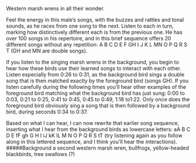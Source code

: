 Western marsh wrens in all their wonder. 

Feel the energy in this male’s songs, with the buzzes and rattles and tonal sounds, as he races from one song to the next. Listen to each in turn, marking how distinctively different each is from the previous one. He has over 100 songs in his repertoire, and in this brief sequence offers 20 different songs without any repetition: A B C D E F GH I J K L MN O P Q R S T (GH and MN are double songs).

If you listen to the singing marsh wrens in the background, you begin to hear how these birds use their learned songs to interact with each other. Listen especially from 0:26 to 0:31, as the background bird sings a double song that is then matched exactly by the foreground bird (songs GH). If you listen carefully during the following times you’ll hear other examples of the foreground bird matching what the background bird has just sung: 0:00 to 0:03, 0:21 to 0:25, 0:41 to 0:45, 0:45 to 0:49, 1:18 to1:22. Only once does the foreground bird obviously sing a song that is then followed by a background bird, during seconds 0:34 to 0:37. 

Based on what I can hear, I can now rewrite that earlier song sequence, inserting what I hear from the background birds as lowercase letters: aA B C D E fF gh G H I iJ kK lL M N O P Q R S tT (try listening again as you follow along in this lettered sequence, and I think you’ll hear the interactions).
#####Background
a second western marsh wren, bullfrogs, yellow-headed blackbirds, tree swallows (?)

